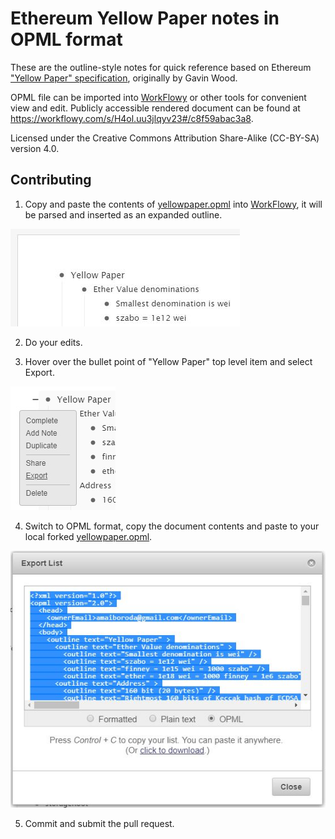 # Ethereum Yellow Paper notes in OPML format
These are the outline-style notes for quick reference based on Ethereum ["Yellow Paper" specification](https://github.com/ethereum/yellowpaper), originally by Gavin Wood.

OPML file can be imported into [WorkFlowy](https://workflowy.com/) or other tools for convenient view and edit. Publicly accessible rendered document can be found at https://workflowy.com/s/H4ol.uu3jlqyv23#/c8f59abac3a8.

Licensed under the Creative Commons Attribution Share-Alike (CC-BY-SA) version 4.0.

## Contributing

1. Copy and paste the contents of [yellowpaper.opml](yellowpaper.opml) into [WorkFlowy](https://workflowy.com/), it will be parsed and inserted as an expanded outline.

![](screenshots/import.jpg)

2. Do your edits.

3. Hover over the bullet point of "Yellow Paper" top level item and select Export.

![](screenshots/context_menu.jpg)

4. Switch to OPML format, copy the document contents and paste to your local forked [yellowpaper.opml](yellowpaper.opml).

![](screenshots/export.jpg)

5. Commit and submit the pull request.

